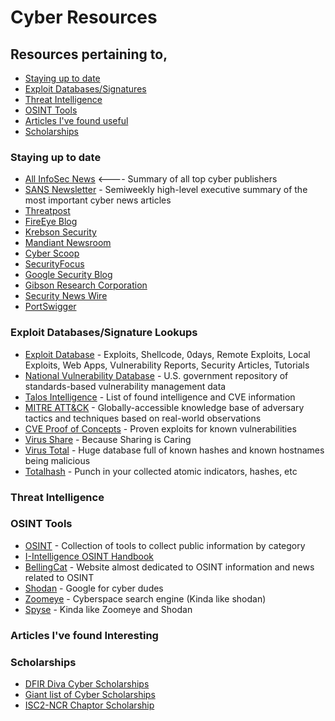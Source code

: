 # Cyber Resources
## Resources pertaining to, 
  - [Staying up to date](#staying-up-to-date)
  - [Exploit Databases/Signatures](#exploit-databases/signature-lookups)
  - [Threat Intelligence](#Threat-intelligence)
  - [OSINT Tools](#osint-tools)
  - [Articles I've found useful](#articles-i've-found-useful)
  - [Scholarships](#scholarships)

### Staying up to date
- [All InfoSec News](https://allinfosecnews.com/) <---- Summary of all top cyber publishers
- [SANS Newsletter](https://www.sans.org/newsletters/) - Semiweekly high-level executive summary of the most important cyber news articles
- [Threatpost](https://threatpost.com/)
- [FireEye Blog](https://www.fireeye.com/blog.html) 
- [Krebson Security](https://krebsonsecurity.com/)
- [Mandiant Newsroom](https://www.fireeye.com/company/newsroom.html)
- [Cyber Scoop](https://www.cyberscoop.com/)
- [SecurityFocus](https://www.securityfocus.com/)
- [Google Security Blog](https://security.googleblog.com/)
- [Gibson Research Corporation](https://www.grc.com/intro.htm) 
- [Security News Wire](https://securitynewswire.com/index.php/Home)
- [PortSwigger](https://portswigger.net/daily-swig)


### Exploit Databases/Signature Lookups
- [Exploit Database](https://www.exploit-db.com/) - Exploits, Shellcode, 0days, Remote Exploits, Local Exploits, Web Apps, Vulnerability Reports, Security Articles, Tutorials
- [National Vulnerability Database](https://nvd.nist.gov/) - U.S. government repository of standards-based vulnerability management data
- [Talos Intelligence](https://talosintelligence.com/vulnerability_reports/) - List of found intelligence and CVE information
- [MITRE ATT&CK](https://attack.mitre.org/) - Globally-accessible knowledge base of adversary tactics and techniques based on real-world observations
- [CVE Proof of Concepts](https://github.com/qazbnm456/awesome-cve-poc) - Proven exploits for known vulnerabilities
- [Virus Share](https://virusshare.com/) - Because Sharing is Caring
- [Virus Total](https://www.virustotal.com/gui/) - Huge database full of known hashes and known hostnames being malicious
- [Totalhash](https://totalhash.cymru.com/) - Punch in your collected atomic indicators, hashes, etc


### Threat Intelligence


### OSINT Tools
- [OSINT](https://osintframework.com/) - Collection of tools to collect public information by category
- [I-Intelligence OSINT Handbook](https://i-intelligence.eu/uploads/public-documents/OSINT_Handbook_2020.pdf)
- [BellingCat](https://www.bellingcat.com/) - Website almost dedicated to OSINT information and news related to OSINT
- [Shodan](https://www.shodan.io/) - Google for cyber dudes
- [Zoomeye](https://www.zoomeye.org/) - Cyberspace search engine (Kinda like shodan)
- [Spyse](https://spyse.com/) - Kinda like Zoomeye and Shodan


### Articles I've found Interesting


### Scholarships

- [DFIR Diva Cyber Scholarships](https://dfirdiva.com/scholarships)
- [Giant list of Cyber Scholarships](https://www.scholarships.com/financial-aid/college-scholarships/scholarship-directory/academic-major/cybersecurity)
- [ISC2-NCR Chaptor Scholarship](https://web.isc2ncrchapter.org/isc2-national-capital-region-scholarships/)

